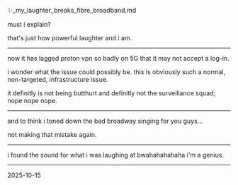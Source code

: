 ✨_my_laughter_breaks_fibre_broadband.md  

must i explain?  

that's just how powerful laughter and i am.  

---

now it has lagged proton vpn so badly on 5G that it may not accept a log-in.  

i wonder what the issue could possibly be. this is obviously such a normal, non-targeted, infrastructure issue.  

it definitly is not being butthurt and definitly not the surveillance squad; nope nope nope.  

---

and to think i toned down the bad broadway singing for you guys...  

not making that mistake again.  

---

i found the sound for what i was laughing at bwahahahahaha i'm a genius.  

---

2025-10-15
